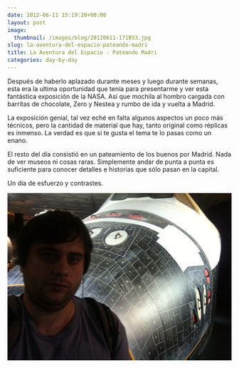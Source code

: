 ```yaml
---
date: 2012-06-11 15:19:20+00:00
layout: post
image:
  thumbnail: /images/blog/20120611-171853.jpg
slug: la-aventura-del-espacio-pateando-madri
title: La Aventura del Espacio - Pateando Madri
categories: day-by-day
---
```


Después de haberlo aplazado durante meses y luego durante semanas, esta era la ultima oportunidad que tenía para presentarme y ver esta fantástica exposición de la NASA. Así que mochila al hombro cargada con barritas de chocolate, Zero y Nestea y rumbo de ida y vuelta a Madrid.

La exposición genial, tal vez eché en falta algunos aspectos un poco más técnicos, pero la cantidad de material que hay, tanto original como réplicas es inmenso. La verdad es que si te gusta el tema te lo pasas como un enano.

El resto del día consistió en un pateamiento de los buenos por Madrid. Nada de ver museos ni cosas raras. Simplemente andar de punta a punta es suficiente para conocer detalles e historias que sólo pasan en la capital.

Un día de esfuerzo y contrastes.

[![20120611-171853.jpg](/images/blog/20120611-171853.jpg)](/images/blog/20120611-171853.jpg)
